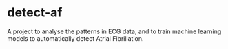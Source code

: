 # detect-af
A project to analyse the patterns in ECG data, and to train machine learning models to automatically detect Atrial Fibrillation.
